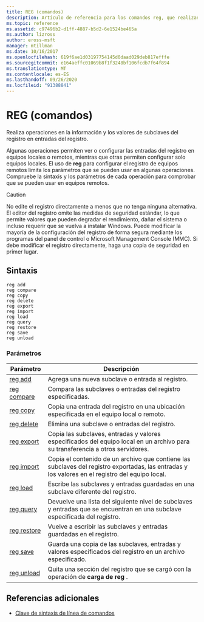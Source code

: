```yaml
---
title: REG (comandos)
description: Artículo de referencia para los comandos reg, que realizan operaciones en la información y los valores de subclaves del registro en entradas del registro.
ms.topic: reference
ms.assetid: c97496b2-d1ff-4887-b5d2-6e1524be465a
ms.author: lizross
author: eross-msft
manager: mtillman
ms.date: 10/16/2017
ms.openlocfilehash: 619f6ae1d03197754145d0daad029deb817efffe
ms.sourcegitcommit: e164aeffc01069b8f1f3248bf106fcdb7f64f894
ms.translationtype: MT
ms.contentlocale: es-ES
ms.lasthandoff: 09/26/2020
ms.locfileid: "91388841"
---
```

# <a name="reg-commands"></a>REG (comandos)

Realiza operaciones en la información y los valores de subclaves del registro en entradas del registro.

Algunas operaciones permiten ver o configurar las entradas del registro en equipos locales o remotos, mientras que otras permiten configurar solo equipos locales. El uso de **reg** para configurar el registro de equipos remotos limita los parámetros que se pueden usar en algunas operaciones. Compruebe la sintaxis y los parámetros de cada operación para comprobar que se pueden usar en equipos remotos.

> [!CAUTION]
> No edite el registro directamente a menos que no tenga ninguna alternativa. El editor del registro omite las medidas de seguridad estándar, lo que permite valores que pueden degradar el rendimiento, dañar el sistema o incluso requerir que se vuelva a instalar Windows. Puede modificar la mayoría de la configuración del registro de forma segura mediante los programas del panel de control o Microsoft Management Console (MMC). Si debe modificar el registro directamente, haga una copia de seguridad en primer lugar.

## <a name="syntax"></a>Sintaxis

```
reg add
reg compare
reg copy
reg delete
reg export
reg import
reg load
reg query
reg restore
reg save
reg unload
```

### <a name="parameters"></a>Parámetros

| Parámetro | Descripción |
|--|--|
| [reg add](reg-add.md) | Agrega una nueva subclave o entrada al registro. |
| [reg compare](reg-compare.md) | Compara las subclaves o entradas del registro especificadas. |
| [reg copy](reg-copy.md) | Copia una entrada del registro en una ubicación especificada en el equipo local o remoto. |
| [reg delete](reg-delete.md) | Elimina una subclave o entradas del registro. |
| [reg export](reg-export.md) | Copia las subclaves, entradas y valores especificados del equipo local en un archivo para su transferencia a otros servidores. |
| [reg import](reg-import.md) | Copia el contenido de un archivo que contiene las subclaves del registro exportadas, las entradas y los valores en el registro del equipo local. |
| [reg load](reg-load.md) | Escribe las subclaves y entradas guardadas en una subclave diferente del registro. |
| [reg query](reg-query.md) | Devuelve una lista del siguiente nivel de subclaves y entradas que se encuentran en una subclave especificada del registro. |
| [reg restore](reg-restore.md) | Vuelve a escribir las subclaves y entradas guardadas en el registro. |
| [reg save](reg-save.md) | Guarda una copia de las subclaves, entradas y valores especificados del registro en un archivo especificado. |
| [reg unload](reg-unload.md) | Quita una sección del registro que se cargó con la operación de **carga de reg** . |

## <a name="additional-references"></a>Referencias adicionales

- [Clave de sintaxis de línea de comandos](command-line-syntax-key.md)
